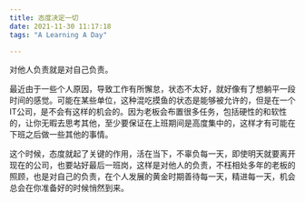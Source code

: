 ```yaml
---
title: 态度决定一切
date: 2021-11-30 11:17:18
tags: "A Learning A Day"

---
```


对他人负责就是对自己负责。

<!--more-->

最近由于一些个人原因，导致工作有所懈怠，状态不太好，就好像有了想躺平一段时间的感觉。可能在某些单位，这种混吃摸鱼的状态是能够被允许的，但是在一个IT公司，是不会有这样的机会的。因为老板会布置很多任务，包括硬性的和软性的，让你无暇去思考其他，至少要保证在上班期间是高度集中的，这样才有可能在下班之后做一些其他的事情。

这个时候，态度就起了关键的作用，活在当下，不辜负每一天，即使明天就要离开现在的公司，也要站好最后一班岗，这样是对他人的负责，不枉相处多年的老板的照顾，也是对自己的负责，在个人发展的黄金时期善待每一天，精进每一天，机会总会在你准备好的时候悄然到来。